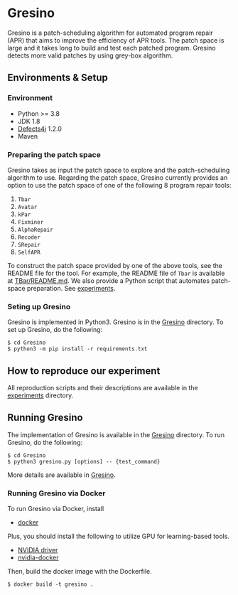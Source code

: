 # Gresino

Gresino is a patch-scheduling algorithm for automated program repair (APR) that aims to improve the efficiency of APR tools.
The patch space is large and it takes long to build and test each patched program.
Gresino detects more valid patches by using grey-box algorithm.

## Environments & Setup

### Environment
- Python >= 3.8
- JDK 1.8
- [Defects4j](https://github.com/rjust/defects4j) 1.2.0
- Maven

### Preparing the patch space

Gresino takes as input the patch space to explore and the patch-scheduling algorithm to use. Regarding the patch space, Gresino currently provides an option to use the patch space of one of the following 8 program repair tools:

1. ```Tbar```
2. ```Avatar```
3. ```kPar```
4. ```Fixminer```
5. ```AlphaRepair```
6. ```Recoder```
7. ```SRepair```
8. ```SelfAPR```

To construct the patch space provided by one of the above tools, see the README file for the tool. For example, the README file of ```Tbar``` is available at [TBar/README.md](TBar/README.md). We also provide a Python script that automates patch-space preparation. See [experiments](./experiments/).


### Seting up Gresino
Gresino is implemented in Python3. Gresino is in the [Gresino](./Gresino/) directory. To set up Gresino, do the following:
```
$ cd Gresino
$ python3 -m pip install -r requirements.txt
```

## How to reproduce our experiment
All reproduction scripts and their descriptions are available in the [experiments](./experiments/) directory.



## Running Gresino
The implementation of Gresino is available in the [Gresino](./Gresino) directory. To run Gresino, do the following:
```
$ cd Gresino
$ python3 gresino.py [options] -- {test_command}
```
More details are available in [Gresino](./Gresino/README.md).

### Running Gresino via Docker
To run Gresino via Docker, install 
- [docker](https://www.docker.com/)

Plus, you should install the following to utilize GPU for learning-based tools.
- [NVIDIA driver](https://www.nvidia.com/download/index.aspx)
- [nvidia-docker](https://github.com/NVIDIA/nvidia-docker)

Then, build the docker image with the Dockerfile.
```
$ docker build -t gresino .
```